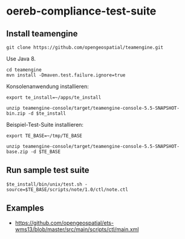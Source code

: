 # oereb-compliance-test-suite

## Install teamengine

```
git clone https://github.com/opengeospatial/teamengine.git
```

Use Java 8.

```
cd teamengine
mvn install -Dmaven.test.failure.ignore=true
```

Konsolenanwendung installieren:

```
export te_install=~/apps/te_install
```

```
unzip teamengine-console/target/teamengine-console-5.5-SNAPSHOT-bin.zip -d $te_install
```

Beispiel-Test-Suite installieren:

```
export TE_BASE=~/tmp/TE_BASE
```

```
unzip teamengine-console/target/teamengine-console-5.5-SNAPSHOT-base.zip -d $TE_BASE
```

## Run sample test suite

```
$te_install/bin/unix/test.sh -source=$TE_BASE/scripts/note/1.0/ctl/note.ctl
```

## Examples

- https://github.com/opengeospatial/ets-wms13/blob/master/src/main/scripts/ctl/main.xml